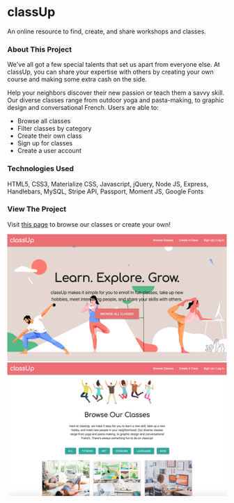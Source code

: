 # classUp

An online resource to find, create, and share workshops and classes.

### About This Project

We've all got a few special talents that set us apart from everyone else. At classUp, you can share your expertise with others by creating your own course and making some extra cash on the side.

Help your neighbors discover their new passion or teach them a savvy skill. Our diverse classes range from outdoor yoga and pasta-making, to graphic design and conversational French. Users are able to:
* Browse all classes
* Filter classes by category
* Create their own class
* Sign up for classes
* Create a user account

### Technologies Used

HTML5, CSS3, Materialize CSS, Javascript, jQuery, Node JS, Express, Handlebars, MySQL, Stripe API, Passport, Moment JS, Google Fonts

### View The Project

Visit [this page]() to browse our classes or create your own!

<img src="public/photos/site1.png">

<img src="public/photos/site2.png">